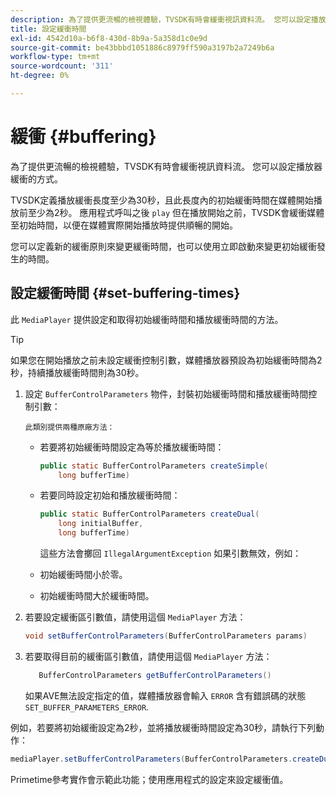 ```yaml
---
description: 為了提供更流暢的檢視體驗，TVSDK有時會緩衝視訊資料流。 您可以設定播放器緩衝的方式。
title: 設定緩衝時間
exl-id: 4542d10a-b6f8-430d-8b9a-5a358d1c0e9d
source-git-commit: be43bbbd1051886c8979ff590a3197b2a7249b6a
workflow-type: tm+mt
source-wordcount: '311'
ht-degree: 0%

---
```


# 緩衝 {#buffering}

為了提供更流暢的檢視體驗，TVSDK有時會緩衝視訊資料流。 您可以設定播放器緩衝的方式。

TVSDK定義播放緩衝長度至少為30秒，且此長度內的初始緩衝時間在媒體開始播放前至少為2秒。 應用程式呼叫之後 `play` 但在播放開始之前，TVSDK會緩衝媒體至初始時間，以便在媒體實際開始播放時提供順暢的開始。

您可以定義新的緩衝原則來變更緩衝時間，也可以使用立即啟動來變更初始緩衝發生的時間。

## 設定緩衝時間 {#set-buffering-times}

此 `MediaPlayer` 提供設定和取得初始緩衝時間和播放緩衝時間的方法。

>[!TIP]
>
>如果您在開始播放之前未設定緩衝控制引數，媒體播放器預設為初始緩衝時間為2秒，持續播放緩衝時間則為30秒。

1. 設定 `BufferControlParameters` 物件，封裝初始緩衝時間和播放緩衝時間控制引數：

       此類別提供兩種原廠方法：
   
   * 若要將初始緩衝時間設定為等於播放緩衝時間：

      ```java
      public static BufferControlParameters createSimple( 
          long bufferTime)
      ```

   * 若要同時設定初始和播放緩衝時間：

      ```java
      public static BufferControlParameters createDual( 
          long initialBuffer,   
          long bufferTime)
      ```

      這些方法會擲回 `IllegalArgumentException` 如果引數無效，例如：

   * 初始緩衝時間小於零。
   * 初始緩衝時間大於緩衝時間。

1. 若要設定緩衝區引數值，請使用這個 `MediaPlayer` 方法：

   ```java
   void setBufferControlParameters(BufferControlParameters params)
   ```

1. 若要取得目前的緩衝區引數值，請使用這個 `MediaPlayer` 方法：

   ```java
      BufferControlParameters getBufferControlParameters()  
   ```

   如果AVE無法設定指定的值，媒體播放器會輸入 `ERROR` 含有錯誤碼的狀態 `SET_BUFFER_PARAMETERS_ERROR`.

<!--<a id="example_B5C5004188574D8D8AB8525742767280"></a>-->

例如，若要將初始緩衝設定為2秒，並將播放緩衝時間設定為30秒，請執行下列動作：

```java
mediaPlayer.setBufferControlParameters(BufferControlParameters.createDual(2000, 30000));
```

Primetime參考實作會示範此功能；使用應用程式的設定來設定緩衝值。
